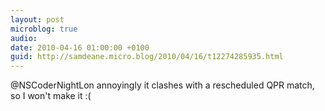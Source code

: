 ```yaml
---
layout: post
microblog: true
audio: 
date: 2010-04-16 01:00:00 +0100
guid: http://samdeane.micro.blog/2010/04/16/t12274285935.html
---
```

@NSCoderNightLon annoyingly it clashes with a rescheduled QPR match, so I won't make it :(
